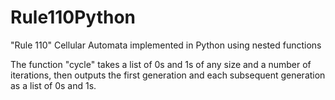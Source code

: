 # Rule110Python
"Rule 110" Cellular Automata implemented in Python using nested functions 

The function "cycle" takes a list of 0s and 1s of any size and a number of iterations, then outputs the first generation and each subsequent generation as a list of 0s and 1s.
